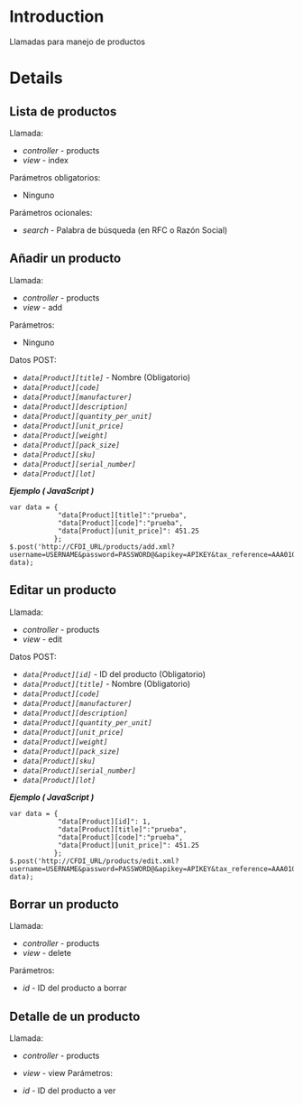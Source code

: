 # Introduction #

Llamadas para manejo de productos


# Details #

## Lista de productos ##

Llamada:

  * _controller_ - products
  * _view_ - index

Parámetros obligatorios:

  * Ninguno

Parámetros ocionales:

  * _search_ - Palabra de búsqueda (en RFC o Razón Social)

## Añadir un producto ##

Llamada:

  * _controller_ - products
  * _view_ - add

Parámetros:

  * Ninguno

Datos POST:

  * _`data[Product][title]`_ - Nombre (Obligatorio)
  * _`data[Product][code]`_
  * _`data[Product][manufacturer]`_
  * _`data[Product][description]`_
  * _`data[Product][quantity_per_unit]`_
  * _`data[Product][unit_price]`_
  * _`data[Product][weight]`_
  * _`data[Product][pack_size]`_
  * _`data[Product][sku]`_
  * _`data[Product][serial_number]`_
  * _`data[Product][lot]`_

_**Ejemplo ( JavaScript )**_
```
var data = {
            "data[Product][title]":"prueba",
            "data[Product][code]":"prueba",
            "data[Product][unit_price]": 451.25
           };
$.post('http://CFDI_URL/products/add.xml?username=USERNAME&password=PASSWORD@&apikey=APIKEY&tax_reference=AAA010101AAA', data);
```

## Editar un producto ##

Llamada:

  * _controller_ - products
  * _view_ - edit

Datos POST:

  * _`data[Product][id]`_ - ID del producto (Obligatorio)
  * _`data[Product][title]`_ - Nombre (Obligatorio)
  * _`data[Product][code]`_
  * _`data[Product][manufacturer]`_
  * _`data[Product][description]`_
  * _`data[Product][quantity_per_unit]`_
  * _`data[Product][unit_price]`_
  * _`data[Product][weight]`_
  * _`data[Product][pack_size]`_
  * _`data[Product][sku]`_
  * _`data[Product][serial_number]`_
  * _`data[Product][lot]`_

_**Ejemplo ( JavaScript )**_
```
var data = {
            "data[Product][id]": 1,
            "data[Product][title]":"prueba",
            "data[Product][code]":"prueba",
            "data[Product][unit_price]": 451.25
           };
$.post('http://CFDI_URL/products/edit.xml?username=USERNAME&password=PASSWORD@&apikey=APIKEY&tax_reference=AAA010101AAA', data);
```


## Borrar un producto ##

Llamada:

  * _controller_ - products
  * _view_ - delete

Parámetros:

  * _id_ - ID del producto a borrar

## Detalle de un producto ##

Llamada:

  * _controller_ - products
  * _view_ - view
Parámetros:

  * _id_ - ID del producto a ver